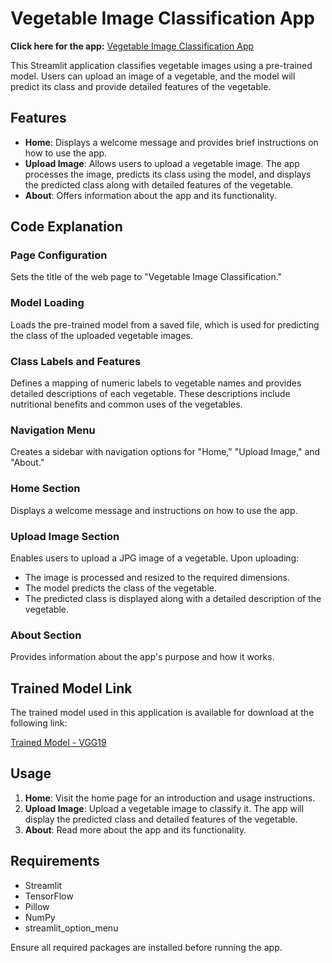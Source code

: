 # Vegetable Image Classification App

**Click here for the app:** [Vegetable Image Classification App](https://vegetabledeployment-abe.streamlit.app/)

This Streamlit application classifies vegetable images using a pre-trained model. Users can upload an image of a vegetable, and the model will predict its class and provide detailed features of the vegetable.

## Features

- **Home**: Displays a welcome message and provides brief instructions on how to use the app.
- **Upload Image**: Allows users to upload a vegetable image. The app processes the image, predicts its class using the model, and displays the predicted class along with detailed features of the vegetable.
- **About**: Offers information about the app and its functionality.

## Code Explanation

### Page Configuration
Sets the title of the web page to "Vegetable Image Classification."

### Model Loading
Loads the pre-trained model from a saved file, which is used for predicting the class of the uploaded vegetable images.

### Class Labels and Features
Defines a mapping of numeric labels to vegetable names and provides detailed descriptions of each vegetable. These descriptions include nutritional benefits and common uses of the vegetables.

### Navigation Menu
Creates a sidebar with navigation options for "Home," "Upload Image," and "About."

### Home Section
Displays a welcome message and instructions on how to use the app.

### Upload Image Section
Enables users to upload a JPG image of a vegetable. Upon uploading:
- The image is processed and resized to the required dimensions.
- The model predicts the class of the vegetable.
- The predicted class is displayed along with a detailed description of the vegetable.

### About Section
Provides information about the app's purpose and how it works.

## Trained Model Link

The trained model used in this application is available for download at the following link:

[Trained Model - VGG19](https://github.com/Abeshith/ImageClassification-VGG19)

## Usage

1. **Home**: Visit the home page for an introduction and usage instructions.
2. **Upload Image**: Upload a vegetable image to classify it. The app will display the predicted class and detailed features of the vegetable.
3. **About**: Read more about the app and its functionality.

## Requirements

- Streamlit
- TensorFlow
- Pillow
- NumPy
- streamlit_option_menu

Ensure all required packages are installed before running the app.
